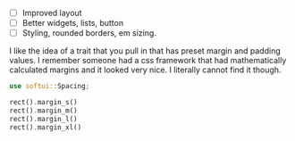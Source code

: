 - [ ] Improved layout
- [ ] Better widgets, lists, button
- [ ] Styling, rounded borders, em sizing.

I like the idea of a trait that you pull in that has preset margin and padding values.
I remember someone had a css framework that had mathematically calculated margins and it looked very nice.
I literally cannot find it though.

```rs
use softui::Spacing;

rect().margin_s()
rect().margin_m()
rect().margin_l()
rect().margin_xl()
```
